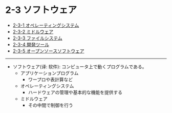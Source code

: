 # 2-3 ソフトウェア

- [2-3-1 オペレーティングシステム](2-3-1オペレーティングシステム.md)
- [2-3-2 ミドルウェア](2-3-2ミドルウェア.md)
- [2-3-3 ファイルシステム](2-3-3ファイルシステム.md)
- [2-3-4 開発ツール](2-3-4開発ツール.md)
- [2-3-5 オープンソースソフトウェア](2-3-5オープンソースソフトウェア.md)

---

- ソフトウェア(译: 软件): コンピュータ上で動くプログラムである。
  - アプリケーションプログラム
    - ワープロや表計算など
  - オペレーティングシステム
    - ハードウェアの管理や基本的な機能を提供する
  - ミドルウェア
    - その中間で制御を行う
